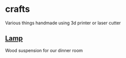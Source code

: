 # crafts
Various things handmade using 3d printer or laser cutter

## [Lamp](./lamp)
Wood suspension for our dinner room